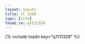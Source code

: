 ```yaml
--- 
layout: sieutv
title: it 1329
tags: [ittv]
thumb_re: q7t11329
---
```

{% include tvadv key="q7t11329" %} 
